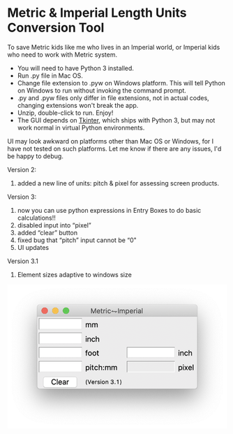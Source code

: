 # Metric & Imperial Length Units Conversion Tool
To save Metric kids like me who lives in an Imperial world, or Imperial kids who need to work with Metric system.

* You will need to have Python 3 installed.
* Run .py file in Mac OS.
* Change file extension to .pyw on Windows platform. This will tell Python on Windows to run without invoking the command prompt.
* .py and .pyw files only differ in file extensions, not in actual codes, changing extensions won't break the app.
* Unzip, double-click to run. Enjoy!
* The GUI depends on [Tkinter](https://docs.python.org/3/library/tkinter.html), which ships with Python 3, but may not work normal in virtual Python environments.

UI may look awkward on platforms other than Mac OS or Windows, for I have not tested on such platforms.
Let me know if there are any issues, I'd be happy to debug.

Version 2:
1. added a new line of units: pitch & pixel for assessing screen products. 

Version 3:
1. now you can use python expressions in Entry Boxes to do basic calculations!!
2. disabled input into “pixel”
3. added “clear” button
4. fixed bug that “pitch” input cannot be “0"
5. UI updates

Version 3.1
1. Element sizes adaptive to windows size

![](/ScreenshotMacV3.1.png)
